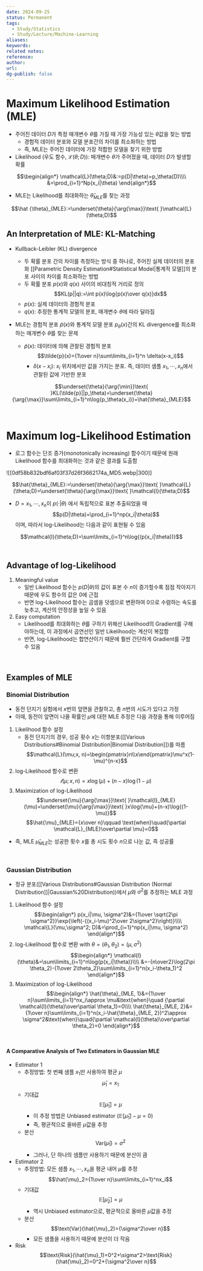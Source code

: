```yaml
---
date: 2024-09-25
status: Permanent
tags:
  - Study/Statistics
  - Study/Lecture/Machine-Learning
aliases: 
keywords: 
related notes: 
reference: 
author: 
url: 
dg-publish: false
---
```

# Maximum Likelihood Estimation (MLE)
- 주어진 데이터 $D$가 특정 매개변수 $\theta$를 가질 때 가장 가능성 있는 $\theta$값을 찾는 방법
	- 경험적 데이터 분포와 모델 분포간의 차이를 최소화하는 방법
	- 즉, MLE는 주어진 데이터에 가장 적합한 모델을 찾기 위한 방법
- Likelihood (우도 함수, $\mathcal{L}(\theta; D$)): 
  매개변수 $\theta$가 주어졌을 때, 데이터 $D$가 발생할 확률

$$\begin{align*}
\mathcal{L}(\theta;D)&:=p(D|\theta)=p_\theta(D)\\\\
&=\prod_{i=1}^Np(x_i|\theta)
\end{align*}$$


- MLE는 Likelihood를 최대화하는 $\hat{\theta}_{MLE}$를 찾는 과정

$$\hat {\theta}_{MLE}:=\underset{\theta}{\arg{\max}}\text{ }\mathcal{L}(\theta;D)$$

## An Interpretation of MLE: KL-Matching
- Kullback-Leibler (KL) divergence
	- 두 확률 분포 간의 차이를 측정하는 방식 중 하나로, 주어진 실제 데이터의 분포화 [[Parametric Density Estimation#Statistical Model|통계적 모델]]의 분포 사이의 차이를 최소화하는 방법
	- 두 확률 분포 $p(x)$와 $q(x)$ 사이의 비대칭적 거리로 정의
	$$KL(p||q):=\int p(x)\log{p(x)\over q(x)}dx$$
	- $p(x)$: 실제 데이터의 경험적 분포
	- $q(x)$: 추정한 통계적 모델의 분포, 매개변수 $\theta$에 따라 달라짐

- MLE는 경험적 분포 $\tilde{p}(x)$와 통계적 모델 분포 $p_\theta(x)$간의 KL divergence를 최소화하는 매개변수 $\theta$를 찾는 문제
	- $\tilde{p}(x)$: 데이터에 의해 관찰된 경험적 분포
	  $$\tilde{p}(x)={1\over n}\sum\limits_{i=1}^n \delta(x-x_i)$$
	  - $\delta(x-x_i)$: $x_i$ 위치에서만 값을 가지는 분포. 즉, 데이터 샘플 $x_1, \cdots, x_n$에서 관찰된 값에 기반한 분포

$$\underset{\theta}{\arg{\min}}\text{ }KL(\tilde{p}||p_\theta)=\underset{\theta}{\arg{\max}}\sum\limits_{i=1}^n\log{p_\theta(x_i)}=\hat{\theta}_{MLE}$$

<br>

# Maximum log-Likelihood Estimation
- 로그 함수는 단조 증가(monotonically increasing) 함수이기 때문에 원래 Likelihood 함수를 최대화하는 것과 같은 결과를 도출함

![[0df58b832bdf6af03f37d26f3662174a_MD5.webp|300]]

$$\hat{\theta}_{MLE}:=\underset{\theta}{\arg{\max}}\text{ }\mathcal{L}(\theta;D)=\underset{\theta}{\arg{\max}}\text{ }\mathcal{l}(\theta;D)$$

- $D={x_1, \cdots, x_n}$이 $p(\cdot|\theta)$ 에서 독립적으로 표본 추출되었을 때
  $$p(D|\theta)=\prod_{i=1}^np(x_i|\theta)$$
  이며, 따라서 log-Likelihood는 다음과 같이 표현될 수 있음
  
$$\mathcal{l}(\theta;D)=\sum\limits_{i=1}^n\log{(p(x_i|\theta))}$$ 
<br>

## Advantage of log-Likelihood
1. Meaningful value
   - 일반 Likelihood 함수는 $p(D|\theta)$의 값이 표본 수 $n$이 증가할수록 점점 작아지기 때문에 우도 함수의 값은 0에 근접
   - 반면 log-Likelihood 함수는 곱셈을 덧셈으로 변환하여 0으로 수렴하는 속도를 늦추고, 계산의 안정성을 높일 수 있음
2. Easy computation
	- Likelihood를 최대화하는 $\theta$를 구하기 위해선 Likelihood의 Gradient를 구해야하는데, 이 과정에서 곱연선인 일반 Likelihood는 계산이 복잡함
	- 반면, log-Likelihood는 합연산이기 때문에 훨씬 간단하게 Gradient를 구할 수 있음

<br>

## Examples of MLE
### Binomial Distribution
- 동전 던지기 실험에서 $x$번의 앞면을 관찰하고, 총 $n$번의 시도가 있다고 가정
- 이때, 동전이 앞면이 나올 확률인 $\mu$에 대한 MLE 추정은 다음 과정을 통해 이루어짐

1. Likelihood 함수 설정
	- 동전 던지기의 경우, 성공 횟수 $x$는 이항분포([[Various Distributions#Binomial Distribution|Binomial Distribution]])를 따름
	$$\mathcal{L}(\mu;x, n)=\begin{pmatrix}n\\x\end{pmatrix}\mu^x(1-\mu)^{n-x}$$
2. log-Likelihood 함수로 변환
	$$\mathcal{l}(\mu;x, n)=x\log{(\mu)}+(n-x)\log{(1-\mu)}$$
3. Maximization of log-Likelihood
	$$\underset{\mu}{\arg{\max}}\text{ }\mathcal{l}_{MLE}(\mu)=\underset{\mu}{\arg{\max}}\text{ }x\log{\mu}+(n-x)\log{(1-\mu)}$$
	$$\hat{\mu}_{MLE}={x\over n}\qquad \text{when}\quad{\partial \mathcal{L}_{MLE}\over\partial \mu}=0$$

- 즉, MLE $\hat{\mu}_{MLE}$는 성공한 횟수 $x$를 총 시도 횟수 $n$으로 나눈 값, 즉 성공률

<br>

### Gaussian Distribution
- 정규 분포([[Various Distributions#Gaussian Distribution (Normal Distribution]]|Gaussian%20Distribution))에서 $\mu$와 $\sigma^2$를 추정하는 MLE 과정

1. Likelihood 함수 설정
   $$\begin{align*}
	p(x_i|\mu, \sigma^2)&={1\over \sqrt{2\pi \sigma^2}}\exp{\left(-{(x_i-\mu)^2\over 2\sigma^2}\right)}\\\\
	\mathcal{L}(\mu,\sigma^2; D)&=\prod_{i=1}^np(x_i|\mu, \sigma^2)
	\end{align*}$$
2. log-Likelihood 함수로 변환
   with $\theta=(\theta_1, \theta_2)=(\mu, \sigma^2)$
   $$\begin{align*}
	\mathcal{l}(\theta)&=\sum\limits_{i=1}^n\log{p(x_i|\theta)}\\\\
	&=-{n\over2}\log(2\pi \theta_2)-{1\over 2\theta_2}\sum\limits_{i=1}^n(x_i-\theta_1)^2
	\end{align*}$$
3. Maximization of log-Likelihood
	$$\begin{align*}
	\hat{\theta}_{MLE, 1}&={1\over n}\sum\limits_{i=1}^nx_i\approx \mu&\text{when}\quad {\partial \mathcal{l}(\theta)\over\partial \theta_1}=0\\\\
	\hat{\theta}_{MLE, 2}&={1\over n}\sum\limits_{i=1}^n(x_i-\hat{\theta}_{MLE, 2})^2\approx \sigma^2&\text{when}\quad{\partial \mathcal{l}(\theta)\over\partial \theta_2}=0
	\end{align*}$$

<br>

#### A Comparative Analysis of Two Estimators in Gaussian MLE
- Estimator 1
	- 추정방법: 첫 번째 샘플 $x_1$만 사용하여 평균 $\mu$
	  $$\hat{\mu}_1=x_1$$
	- 기대값
	  $$\mathbb{E}[\hat{\mu}_1]=\mu$$
		- 이 추정 방법은 Unbiased estimator ($\mathbb{E}[\hat{\mu}_1]-\mu=0$)
		- 즉, 평균적으로 올바른 $\mu$값을 추정
	- 분산
	  $$\text{Var}(\hat{\mu}_1)=\sigma^2$$
		- 그러나, 단 하나의 샘플만 사용하기 때문에 분산이 큼
- Estimator 2
	- 추정방법: 모든 샘플 $x_1, \cdots, x_n$을 평균 내어 $\mu$를 추정
	  $$\hat{\mu}_2={1\over n}\sum\limits_{i=1}^nx_i$$
	- 기대값
	  $$\mathbb{E}[\hat{\mu}_2]=\mu$$
		- 역시 Unbiased estimator으로, 평균적으로 올바른 $\mu$값을 추정
	- 분산
	  $$\text{Var}(\hat{\mu}_2)={\sigma^2\over n}$$
		- 모든 샘플을 사용하기 때문에 분산이 더 작음
- Risk
  $$\text{Risk}(\hat{\mu}_1)=0^2+\sigma^2>\text{Risk}(\hat{\mu}_2)=0^2+{\sigma^2\over n}$$

